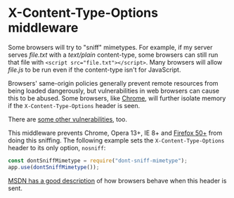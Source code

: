 # X-Content-Type-Options middleware

Some browsers will try to "sniff" mimetypes. For example, if my server serves _file.txt_ with a _text/plain_ content-type, some browsers can still run that file with `<script src="file.txt"></script>`. Many browsers will allow _file.js_ to be run even if the content-type isn't for JavaScript.

Browsers' same-origin policies generally prevent remote resources from being loaded dangerously, but vulnerabilities in web browsers can cause this to be abused. Some browsers, like [Chrome](https://developers.google.com/web/updates/2018/07/site-isolation), will further isolate memory if the `X-Content-Type-Options` header is seen.

There are [some other vulnerabilities](https://miki.it/blog/2014/7/8/abusing-jsonp-with-rosetta-flash/), too.

This middleware prevents Chrome, Opera 13+, IE 8+ and [Firefox 50+](https://bugzilla.mozilla.org/show_bug.cgi?id=471020) from doing this sniffing. The following example sets the `X-Content-Type-Options` header to its only option, `nosniff`:

```javascript
const dontSniffMimetype = require("dont-sniff-mimetype");
app.use(dontSniffMimetype());
```

[MSDN has a good description](https://msdn.microsoft.com/en-us/library/gg622941%28v=vs.85%29.aspx) of how browsers behave when this header is sent.
